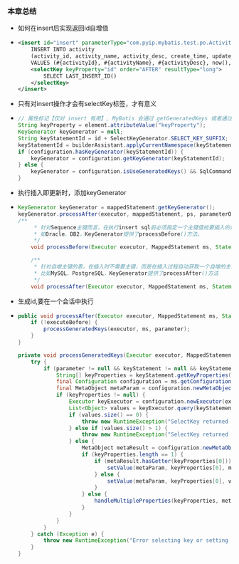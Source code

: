 ### 本章总结 

- 如何在insert后实现返回id自增值

- ```xml
  <insert id="insert" parameterType="com.pyip.mybatis.test.po.Activity">
      INSERT INTO activity
      (activity_id, activity_name, activity_desc, create_time, update_time)
      VALUES (#{activityId}, #{activityName}, #{activityDesc}, now(), now())
      <selectKey keyProperty="id" order="AFTER" resultType="long">
          SELECT LAST_INSERT_ID()
      </selectKey>
  </insert>
  ```

- 只有对insert操作才会有selectKey标签，才有意义

- ```java
  // 属性标记【仅对 insert 有用】, MyBatis 会通过 getGeneratedKeys 或者通过 insert 语句的 selectKey 子元素设置它的值 step-14 新增
  String keyProperty = element.attributeValue("keyProperty");
  KeyGenerator keyGenerator = null;
  String keyStatementId = id + SelectKeyGenerator.SELECT_KEY_SUFFIX;
  keyStatementId = builderAssistant.applyCurrentNamespace(keyStatementId, true);
  if (configuration.hasKeyGenerator(keyStatementId)) {
      keyGenerator = configuration.getKeyGenerator(keyStatementId);
  } else {
      keyGenerator = configuration.isUseGeneratedKeys() && SqlCommandType.INSERT.equals(sqlCommandType) ? new Jdbc3KeyGenerator() : new NoKeyGenerator();
  }
  ```

- 执行插入即更新时，添加keyGenerator

- ```java
  KeyGenerator keyGenerator = mappedStatement.getKeyGenerator();
  keyGenerator.processAfter(executor, mappedStatement, ps, parameterObject);
  /**
       * 针对Sequence主键而言，在执行insert sql前必须指定一个主键值给要插入的记录，
       * 如Oracle、DB2，KeyGenerator提供了processBefore()方法。
       */
      void processBefore(Executor executor, MappedStatement ms, Statement stmt, Object parameter);
  
      /**
       * 针对自增主键的表，在插入时不需要主键，而是在插入过程自动获取一个自增的主键，
       * 比如MySQL、PostgreSQL，KeyGenerator提供了processAfter()方法
       */
      void processAfter(Executor executor, MappedStatement ms, Statement stmt, Object parameter);
  
  ```

- 生成id,要在一个会话中执行

- ```java
  public void processAfter(Executor executor, MappedStatement ms, Statement stmt, Object parameter) {
      if (!executeBefore) {
          processGeneratedKeys(executor, ms, parameter);
      }
  }
  
  private void processGeneratedKeys(Executor executor, MappedStatement ms, Object parameter) {
      try {
          if (parameter != null && keyStatement != null && keyStatement.getKeyProperties() != null) {
              String[] keyProperties = keyStatement.getKeyProperties();
              final Configuration configuration = ms.getConfiguration();
              final MetaObject metaParam = configuration.newMetaObject(parameter);
              if (keyProperties != null) {
                  Executor keyExecutor = configuration.newExecutor(executor.getTransaction());
                  List<Object> values = keyExecutor.query(keyStatement, parameter, RowBounds.DEFAULT, Executor.NO_RESULT_HANDLER);
                  if (values.size() == 0) {
                      throw new RuntimeException("SelectKey returned no data.");
                  } else if (values.size() > 1) {
                      throw new RuntimeException("SelectKey returned more than one value.");
                  } else {
                      MetaObject metaResult = configuration.newMetaObject(values.get(0));
                      if (keyProperties.length == 1) {
                          if (metaResult.hasGetter(keyProperties[0])) {
                              setValue(metaParam, keyProperties[0], metaResult.getValue(keyProperties[0]));
                          } else {
                              setValue(metaParam, keyProperties[0], values.get(0));
                          }
                      } else {
                          handleMultipleProperties(keyProperties, metaParam, metaResult);
                      }
                  }
              }
          }
      } catch (Exception e) {
          throw new RuntimeException("Error selecting key or setting result to parameter object. Cause: " + e);
      }
  }
  ```